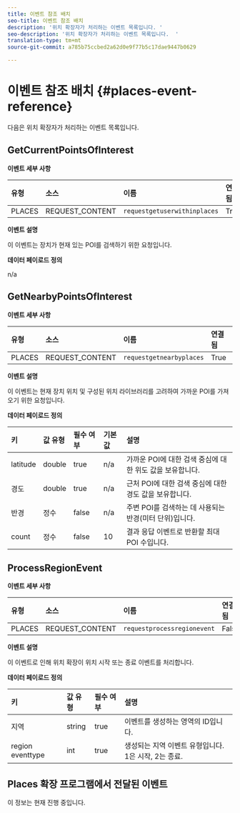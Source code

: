 ```yaml
---
title: 이벤트 참조 배치
seo-title: 이벤트 참조 배치
description: '위치 확장자가 처리하는 이벤트 목록입니다. '
seo-description: '위치 확장자가 처리하는 이벤트 목록입니다.  '
translation-type: tm+mt
source-git-commit: a785b75ccbed2a62d0e9f77b5c17dae9447b0629

---
```



# 이벤트 참조 배치 {#places-event-reference}

다음은 위치 확장자가 처리하는 이벤트 목록입니다.

## GetCurrentPointsOfInterest

**이벤트 세부 사항**

| 유형 | 소스 | 이름 | 연결됨 |
| :--- | :--- | :--- | :--- |
| PLACES | REQUEST_CONTENT | `requestgetuserwithinplaces` | True |

**이벤트 설명**

이 이벤트는 장치가 현재 있는 POI를 검색하기 위한 요청입니다.

**데이터 페이로드 정의**

n/a

## GetNearbyPointsOfInterest

**이벤트 세부 사항**

| 유형 | 소스 | 이름 | 연결됨 |
| :--- | :--- | :--- | :--- |
| PLACES | REQUEST_CONTENT | `requestgetnearbyplaces` | True |

**이벤트 설명**

이 이벤트는 현재 장치 위치 및 구성된 위치 라이브러리를 고려하여 가까운 POI를 가져오기 위한 요청입니다.

**데이터 페이로드 정의**

| 키 | 값 유형 | 필수 여부 | 기본값 | 설명 |
| :--- | :--- | :--- | :--- | :--- |
| latitude | double | true | n/a | 가까운 POI에 대한 검색 중심에 대한 위도 값을 보유합니다. |
| 경도 | double | true | n/a | 근처 POI에 대한 검색 중심에 대한 경도 값을 보유합니다. |
| 반경 | 정수 | false | n/a | 주변 POI를 검색하는 데 사용되는 반경(미터 단위)입니다. |
| count | 정수 | false | 10 | 결과 응답 이벤트로 반환할 최대 POI 수입니다. |

## ProcessRegionEvent

**이벤트 세부 사항**

| 유형 | 소스 | 이름 | 연결됨 |
| :--- | :--- | :--- | :--- |
| PLACES | REQUEST_CONTENT | `requestprocessregionevent` | False |

**이벤트 설명**

이 이벤트로 인해 위치 확장이 위치 시작 또는 종료 이벤트를 처리합니다.

**데이터 페이로드 정의**

| 키 | 값 유형 | 필수 여부 | 설명 |
| :--- | :--- | :--- | :--- |
| 지역 | string | true | 이벤트를 생성하는 영역의 ID입니다. |
| region eventtype | int | true | 생성되는 지역 이벤트 유형입니다. 1은 시작, 2는 종료. |

## Places 확장 프로그램에서 전달된 이벤트

이 정보는 현재 진행 중입니다.

